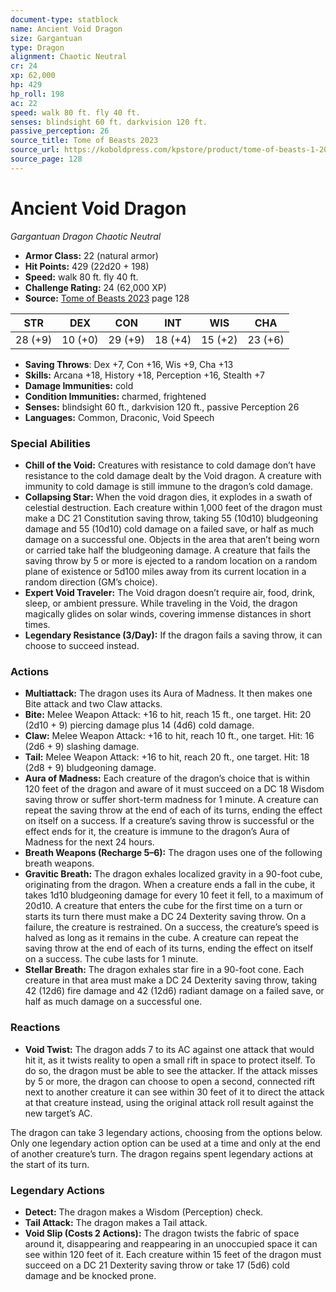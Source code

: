 ```yaml
---
document-type: statblock
name: Ancient Void Dragon
size: Gargantuan
type: Dragon
alignment: Chaotic Neutral
cr: 24
xp: 62,000
hp: 429
hp_roll: 198
ac: 22
speed: walk 80 ft. fly 40 ft.
senses: blindsight 60 ft. darkvision 120 ft. 
passive_perception: 26
source_title: Tome of Beasts 2023
source_url: https://koboldpress.com/kpstore/product/tome-of-beasts-1-2023-edition/
source_page: 128
---
```


# Ancient Void Dragon

*Gargantuan* *Dragon* *Chaotic Neutral*

- **Armor Class:** 22 (natural armor)
- **Hit Points:** 429 (22d20 + 198)
- **Speed:** walk 80 ft. fly 40 ft.
- **Challenge Rating:** 24 (62,000 XP)
- **Source:** [Tome of Beasts 2023](https://koboldpress.com/kpstore/product/tome-of-beasts-1-2023-edition/) page 128

| STR | DEX | CON | INT | WIS | CHA |
| --- | --- | --- | --- | --- | --- |
| 28 (+9) | 10 (+0) | 29 (+9) | 18 (+4) | 15 (+2) | 23 (+6) |

- **Saving Throws**: Dex +7, Con +16, Wis +9, Cha +13
- **Skills:** Arcana +18, History +18, Perception +16, Stealth +7
- **Damage Immunities:** cold
- **Condition Immunities:** charmed, frightened
- **Senses:** blindsight 60 ft., darkvision 120 ft., passive Perception 26
- **Languages:** Common, Draconic, Void Speech

### Special Abilities

- **Chill of the Void:** Creatures with resistance to cold damage don’t have resistance to the cold damage dealt by the Void dragon. A creature with immunity to cold damage is still immune to the dragon’s cold damage.
- **Collapsing Star:** When the void dragon dies, it explodes in a swath of celestial destruction. Each creature within 1,000 feet of the dragon must make a DC 21 Constitution saving throw, taking 55 (10d10) bludgeoning damage and 55 (10d10) cold damage on a failed save, or half as much damage on a successful one. Objects in the area that aren’t being worn or carried take half the bludgeoning damage. A creature that fails the saving throw by 5 or more is ejected to a random location on a random plane of existence or 5d100 miles away from its current location in a random direction (GM’s choice).
- **Expert Void Traveler:** The Void dragon doesn’t require air, food, drink, sleep, or ambient pressure. While traveling in the Void, the dragon magically glides on solar winds, covering immense distances in short times.
- **Legendary Resistance (3/Day):** If the dragon fails a saving throw, it can choose to succeed instead.

### Actions

- **Multiattack:** The dragon uses its Aura of Madness. It then makes one Bite attack and two Claw attacks.
- **Bite:** Melee Weapon Attack: +16 to hit, reach 15 ft., one target. Hit: 20 (2d10 + 9) piercing damage plus 14 (4d6) cold damage.
- **Claw:** Melee Weapon Attack: +16 to hit, reach 10 ft., one target. Hit: 16 (2d6 + 9) slashing damage.
- **Tail:** Melee Weapon Attack: +16 to hit, reach 20 ft., one target. Hit: 18 (2d8 + 9) bludgeoning damage.
- **Aura of Madness:** Each creature of the dragon’s choice that is within 120 feet of the dragon and aware of it must succeed on a DC 18 Wisdom saving throw or suffer short-term madness for 1 minute. A creature can repeat the saving throw at the end of each of its turns, ending the effect on itself on a success. If a creature’s saving throw is successful or the effect ends for it, the creature is immune to the dragon’s Aura of Madness for the next 24 hours.
- **Breath Weapons (Recharge 5–6):** The dragon uses one of the following breath weapons.
- **Gravitic Breath:** The dragon exhales localized gravity in a 90-foot cube, originating from the dragon. When a creature ends a fall in the cube, it takes 1d10 bludgeoning damage for every 10 feet it fell, to a maximum of 20d10. A creature that enters the cube for the first time on a turn or starts its turn there must make a DC 24 Dexterity saving throw. On a failure, the creature is restrained. On a success, the creature’s speed is halved as long as it remains in the cube. A creature can repeat the saving throw at the end of each of its turns, ending the effect on itself on a success. The cube lasts for 1 minute.
- **Stellar Breath:** The dragon exhales star fire in a 90-foot cone. Each creature in that area must make a DC 24 Dexterity saving throw, taking 42 (12d6) fire damage and 42 (12d6) radiant damage on a failed save, or half as much damage on a successful one.

### Reactions

- **Void Twist:** The dragon adds 7 to its AC against one attack that would hit it, as it twists reality to open a small rift in space to protect itself. To do so, the dragon must be able to see the attacker. If the attack misses by 5 or more, the dragon can choose to open a second, connected rift next to another creature it can see within 30 feet of it to direct the attack at that creature instead, using the original attack roll result against the new target’s AC.

The dragon can take 3 legendary actions, choosing from the options below. Only one legendary action option can be used at a time and only at the end of another creature’s turn. The dragon regains spent legendary actions at the start of its turn.

### Legendary Actions

- **Detect:** The dragon makes a Wisdom (Perception) check.
- **Tail Attack:** The dragon makes a Tail attack.
- **Void Slip (Costs 2 Actions):** The dragon twists the fabric of space around it, disappearing and reappearing in an unoccupied space it can see within 120 feet of it. Each creature within 15 feet of the dragon must succeed on a DC 21 Dexterity saving throw or take 17 (5d6) cold damage and be knocked prone.
